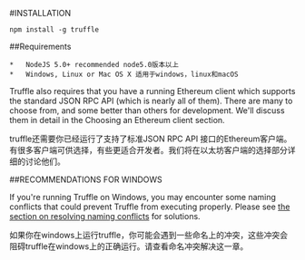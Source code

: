 #INSTALLATION

```
npm install -g truffle
```

##Requirements

	*	NodeJS 5.0+ recommended node5.0版本以上
	*	Windows, Linux or Mac OS X 适用于windows，linux和macOS

Truffle also requires that you have a running Ethereum client which supports the standard JSON RPC API (which is nearly all of them). There are many to choose from, and some better than others for development. We'll discuss them in detail in the Choosing an Ethereum client section.

truffle还需要你已经运行了支持了标准JSON RPC API 接口的Ethereum客户端。有很多客户端可供选择，有些更适合开发者。我们将在以太坊客户端的选择部分详细的讨论他们。

##RECOMMENDATIONS FOR WINDOWS

If you're running Truffle on Windows, you may encounter some naming conflicts that could prevent Truffle from executing properly. Please see [the section on resolving naming conflicts](http://truffleframework.com/docs/advanced/configuration#resolving-naming-conflicts-on-windows) for solutions.

如果你在windows上运行truffle，你可能会遇到一些命名上的冲突，这些冲突会阻碍truffle在windows上的正确运行。请查看命名冲突解决这一章。

